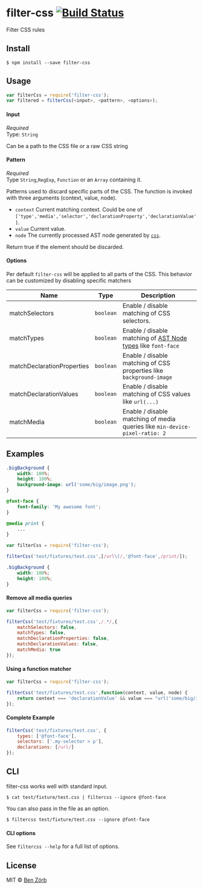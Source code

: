 # filter-css [![Build Status](https://travis-ci.org/bezoerb/filter-css.svg?branch=master)](https://travis-ci.org/bezoerb/filter-css)

Filter CSS rules


## Install

```
$ npm install --save filter-css
```


## Usage

```js
var filterCss = require('filter-css');
var filtered = filterCss(<input>, <pattern>, <options>);
```

#### Input

*Required*  
Type: `String`

Can be a path to the CSS file or a raw CSS string

#### Pattern

*Required*  
Type `String`,`RegExp`, `Function` or an `Array` containing it.
 
Patterns used to discard specific parts of the CSS. 
The function is invoked with three arguments (context, value, node).
                                                   
* `context` Current matching context. Could be one of `['type','media','selector','declarationProperty','declarationValue']`.
* `value` Current value.
* `node` The currently processed AST node generated by [`css`](https://github.com/reworkcss/css).  

Return true if the element should be discarded. 
 

#### Options

Per default `filter-css` will be applied to all parts of the CSS. This behavior can be customized by disabling specific matchers

| Name                       | Type      | Description   |
| -------------------------- | --------- |-------------- |
| matchSelectors             | `boolean` | Enable / disable matching of CSS selectors. |
| matchTypes                 | `boolean` | Enable / disable matching of [AST Node types](https://github.com/reworkcss/css#types) like `font-face`  |
| matchDeclarationProperties | `boolean` | Enable / disable matching of CSS properties like `background-image` |
| matchDeclarationValues     | `boolean` | Enable / disable matching of CSS values like `url(...)`
| matchMedia                 | `boolean` | Enable / disable matching of media queries like `min-device-pixel-ratio: 2` |


## Examples

```css
.bigBackground {
	width: 100%;
	height: 100%;
	background-image: url('some/big/image.png');
}

@font-face {
	font-family: 'My awesome font';
}

@media print {
    ...
}
```

```js
var filterCss = require('filter-css');

filterCss('test/fixtures/test.css',[/url\(/,'@font-face',/print/]);
```

```css
.bigBackground {
	width: 100%;
	height: 100%;
}
```

#### Remove all media queries

```js
var filterCss = require('filter-css');

filterCss('test/fixtures/test.css',/.*/,{
	matchSelectors: false,
	matchTypes: false,
	matchDeclarationProperties: false,
	matchDeclarationValues: false,
	matchMedia: true
});
```


#### Using a function matcher

```js
var filterCss = require('filter-css');

filterCss('test/fixtures/test.css',function(context, value, node) {
	return context === 'declarationValue' && value === "url('some/big/image.png')"
});

```

#### Complete Example 
```js
filterCss('test/fixtures/test.css', {
    types: ['@font-face'],
    selectors: ['.my-selector > p'],
    declarations: [/url/]
});
```

## CLI

filter-css works well with standard input.

```shell
$ cat test/fixture/test.css | filtercss --ignore @font-face
```
You can also pass in the file as an option.
```shell
$ filtercss test/fixture/test.css --ignore @font-face
```

#### CLI options

See `filtercss --help` for a full list of options.

## License

MIT © [Ben Zörb](http://sommerlaune.com)
